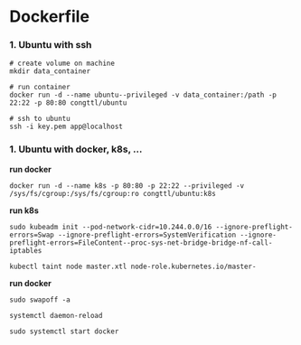 # Dockerfile

### 1. Ubuntu with ssh
```
# create volume on machine
mkdir data_container

# run container
docker run -d --name ubuntu--privileged -v data_container:/path -p 22:22 -p 80:80 congttl/ubuntu

# ssh to ubuntu
ssh -i key.pem app@localhost
```

### 1. Ubuntu with docker, k8s, ...

**run docker**
```
docker run -d --name k8s -p 80:80 -p 22:22 --privileged -v /sys/fs/cgroup:/sys/fs/cgroup:ro congttl/ubuntu:k8s
```

**run k8s**
```
sudo kubeadm init --pod-network-cidr=10.244.0.0/16 --ignore-preflight-errors=Swap --ignore-preflight-errors=SystemVerification --ignore-preflight-errors=FileContent--proc-sys-net-bridge-bridge-nf-call-iptables

kubectl taint node master.xtl node-role.kubernetes.io/master-
```

**run docker**
```
sudo swapoff -a

systemctl daemon-reload

sudo systemctl start docker
```